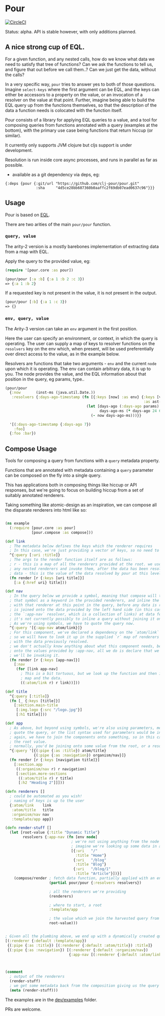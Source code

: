 # Pour

[![CircleCI](https://circleci.com/gh/clj-pour/pour.svg?style=svg)](https://circleci.com/gh/clj-pour/pour)

Status: alpha. API is stable however, with only additions planned.


## A nice strong cup of EQL.

For a given function, and any nested calls, how do we know what data we need to satisfy that tree of functions? Can we ask the functions to tell us, and figure that out before we call them..? Can we just get the data, without the calls?

In a very specific way, `pour` tries to answer yes to both of those questions. Imagine `select-keys` where the first argument can be EQL, and the keys can either be accessors to a property on the value, or an invocation of a resolver on the value at that point. Further, imagine being able to build the EQL query up from the functions themselves, so that the description of the data a function needs is colocated with the function itself.

Pour consists of a library for applying EQL queries to a value, and a tool for composing queries from functions annotated with a query (examples at the bottom), with the primary use case being functions that return hiccup (or similar).

It currently only supports JVM clojure but cljs support is under development.

Resolution is run inside core async processes, and runs in parallel as far as possible.


- available as a git dependency via deps, eg:

```
{:deps {pour {:git/url "https://github.com/clj-pour/pour.git"
              :sha     "4d5ce28bb607360b0aaffc2f69db07ead0637c96"}}}
```

## Usage

Pour is based on [EQL](https://github.com/edn-query-language/eql).

There are two arities of the main `pour/pour` function.

### `query, value`

The arity-2 version is a mostly barebones implementation of extracting data from a map with EQL.

Apply the query to the provided value, eg:

```clojure
(require '[pour.core :as pour])

(pour/pour [:a :b] {:a 1 :b 2 :c 3})
=> {:a 1 :b 2}
```

If a requested key is not present in the value, it is not present in the output.

```clojure
(pour/pour [:b] {:a 1 :c 3})
=> {}
```

### `env, query, value`

The Arity-3 version can take an `env` argument in the first position.

Here the user can specify an environment, or context, in which the query is operating.
The user can supply a map of keys to resolver functions on the `resolvers` key on the env which, when present, will be used preferentially over direct access to the value,
as in the example below.

Resolvers are functions that take two arguments - `env` and the current `node` upon which it is operating.
The env can contain arbitrary data, it is up to you. The node provides the value, and the EQL information about that
position in the query, eg params, type..

```clojure
(pour/pour
  {:now       (inst-ms (java.util.Date.))
   :resolvers {:days-ago-timestamp (fn [{:keys [now] :as env} {:keys [value params]
                                                               :as ast-node}]
                                     (let [days-ago (:days-ago params)
                                           days-ago-ms (* days-ago 24 60 60 1000)]
                                       (- now days-ago-ms)))}}

  '[(:days-ago-timestamp {:days-ago 7})
    :foo]
  {:foo :bar})
```


## Compose Usage

Tools for composing a query from functions with a `query` metadata property.

Functions that are annotated with metadata containing a `query` parameter can be composed on the fly into a single query.

This has applications both in composing things like hiccup or API responses, but we're going to focus on building hiccup
from a set of suitably annotated renderers.

Taking something like atomic-design as an inspiration, we can compose all the disparate renderers into html like so:

```clojure

(ns example
  (:require [pour.core :as pour]
            [pour.compose :as compose]))

(def link
  ; The metadata below defines the keys which the renderer requires
  ; In this case, we're just providing a vector of keys, so no need to quote the query
  ^{:query [:uri :title]}
  ; The args to the render function itself are as follows:
  ; r - this is a map of all the renderers provided at the root. we use this to lookup
  ; any nested renderers and invoke them, after the data has been resolved
  ; data - this is the value of the data resolved by pour at this level.
  (fn render [r {:keys [uri title]}]
    [:a {:href uri} title]))

(def nav
  ; In the query below we provide a symbol, meaning that compose will try to look up
  ; that symbol as a keyword in the provided renderers, and inline the query associated
  ; with that renderer at this point in the query, before any data is resolved. That query
  ; is joined onto the data provided by the left hand side (in this case, the data provided by
  ; the `:app-nav` resolver, which is a collection of links) at data fetch time.
  ; it's not currently possibly to inline a query without joining it on something.
  ; As we're using symbols, we have to quote the query now.
  ^{:query '[{:app-nav atom/link}]}
  ; For this component, we've declared a dependency on the `atom/link` component above,
  ; so we will have to look it up in the supplied `r` map of renderers to invoke it
  ; with the data previously resolved.
  ; we don't actually know anything about what this component needs, beyond that we're joining
  ; onto the values provided by :app-nav, all we do is declare that we're using this, and that
  ; we'll be invoking it.
  (fn render [r {:keys [app-nav]}]
    [:nav
     (for [link app-nav]
       ; This is a bit tortuous, but we look up the function and then invoke it with the renderers
       ; map and the data.
       ((:atom/link r) r link))]))

(def title
  ^{:query [:title]}
  (fn [_ {:keys [title]}]
    [:section.main-title
     [:img.logo {:src "/logo.jpg"}]
     [:h1 title]]))

(def app
  ; As above, but beyond using symbols, we're also using parameters, meaning that again we have to
  ; quote the query, or the list syntax used for parameters would be interpreted as a function call
  ; again, we have to join the components onto something, so in this case we're just passing through
  ; the root value.
  ; normally, you'd be joining onto some value from the root, or a resolver of some sort.
  ^{:query '[{(:pipe {:as :title}) atom/title}
             {(:pipe {:as :navigation}) organism/nav}]}
  (fn render [r {:keys [navigation title]}]
    [:section.app
     ((:organism/nav r) r navigation)
     [:section.more-sections
      ((:atom/title r) r title)
      [:h2 "Heading 2"]]]))

(defn renderers []
  ; could be automated as you wish!
  ; naming of keys is up to the user
  {:atom/link    link
   :atom/title   title
   :organism/nav nav
   :template/app app})

(defn render-stuff []
  (let [root-value {:title "Dynamic Title"}
        resolvers {:app-nav (fn [env node]
                              ; we're not using anything from the node or env here
                              ; imagine we're looking up some data in a db, for example.
                              [{:uri   "/"
                                :title "Home"}
                               {:uri   "/blog"
                                :title "Blog"}
                               {:uri   "/blog/1"
                                :title "Article"}])}]
    (compose/render ; fetch data function, partially applied with an environment
                    (partial pour/pour {:resolvers resolvers})

                    ; all the renderers we're providing
                    (renderers)

                    ; where to start, a root
                    :template/app

                    ; the value which we join the harvested query from the root above
                    root-value)))


; Given all the plumbing above, we end up with a dynamically created query something like this:
[(:renderer {:default :template/app})
 {(:pipe {:as :title}) [(:renderer {:default :atom/title}) :title]}
 {(:pipe {:as :navigation}) [(:renderer {:default :organism/nav})
                             {:app-nav [(:renderer {:default :atom/link}) :uri :title]}]}]



(comment
  ; output of the renderers
  (render-stuff)
  ; we get some metadata back from the composition giving us the query and which renderer we invoked
  (meta (render-stuff)))


```

The examples are in the [dev/examples](https://github.com/clj-pour/pour/blob/master/dev/examples.clj) folder.

PRs are welcome.
